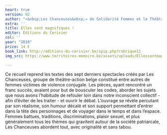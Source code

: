 ```yaml
---
heart: true
version: 92
author: "«&nbsp;Les Chanceuses&nbsp;» de Solidarité Femmes et le Théâtre des Rues"
extra: ''
title: Elles sont magnifiques !
editor: Éditions du Cerisier
col: ''
year: "2019"
price: 14 €
book_link: http://editions-du-cerisier.be/spip.php?rubrique11
img_src: https://www.territoires-memoire.be/assets/uploads/EllessontmagnifiquesChanceusesSolidarite-Femmes-et-le-Theatre-des-Rues.jpg

---
```

Ce recueil reprend les textes des sept derniers spectacles créés par Les Chanceuses, groupe de théâtre-action belge constitué entre autres de femmes victimes de violence conjugale. Les pièces, ayant rencontré un franc succès, avaient pour but de bousculer les codes, aborder les sujets que nous avons l’habitude de refouler loin dans notre inconscient collectif - afin d’éviter de les traiter - et ouvrir le débat. L’ouvrage se révèle percutant par son réalisme, son humour décalé et son support permettant d’entrer dans la tête des personnages et de voyager dans le temps et dans l’espace. Femmes battues, traditions, discriminations, plaisir sexuel, et plus généralement tous les thèmes qui gravitent autour de la société patriarcale, Les Chanceuses abordent tout, avec originalité et sans tabou.